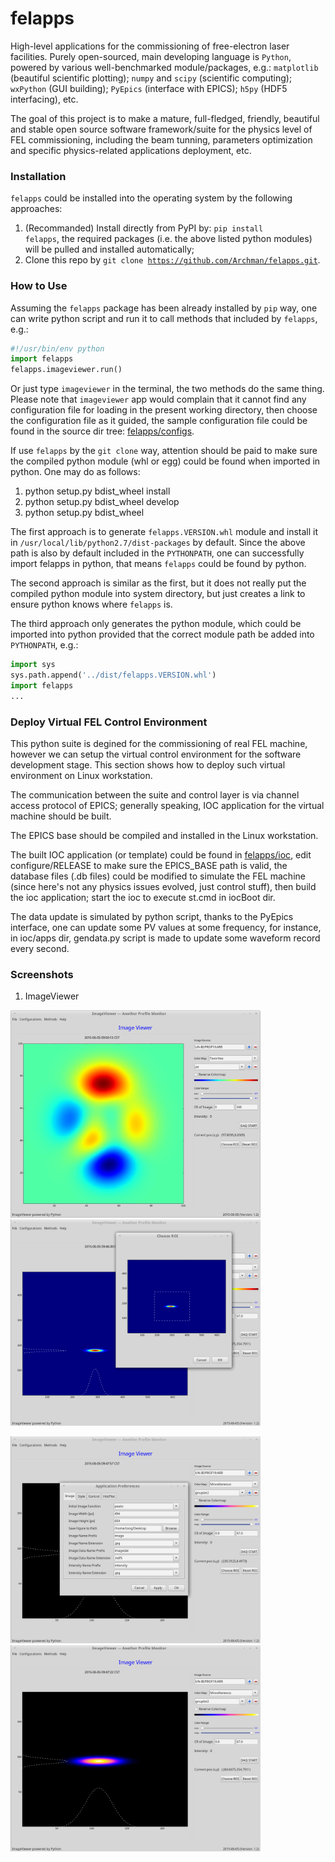 # felapps

High-level applications for the commissioning of free-electron laser 
facilities. Purely open-sourced, main developing language is 
`Python`, powered by various well-benchmarked module/packages,
e.g.: `matplotlib` (beautiful scientific plotting);
`numpy` and `scipy` (scientific computing);
`wxPython` (GUI building); `PyEpics` (interface with EPICS);
`h5py` (HDF5 interfacing), etc.

The goal of this project is to make a mature, full-fledged, friendly,
beautiful and stable open source software framework/suite for the 
physics level of FEL commissioning, including the beam tunning, 
parameters optimization and specific physics-related applications 
deployment, etc.

### Installation
<code>felapps</code> could be installed into the operating system by the 
following approaches:

1. (Recommanded) Install directly from PyPI by: 
<code>pip install felapps</code>, the required packages (i.e. the above listed python modules) will be pulled and installed automatically;
2. Clone this repo by <code>git clone https://github.com/Archman/felapps.git</code>.

### How to Use
Assuming the <code>felapps</code> package has been already installed by 
<code>pip</code> way, one can write python script and run it to call 
methods that included by <code>felapps</code>, e.g.:
```python
#!/usr/bin/env python
import felapps
felapps.imageviewer.run()
```
Or just type <code>imageviewer</code> in the terminal, the two methods do
the same thing. Please note that <code>imageviewer</code> app would 
complain that it cannot find any configuration file for loading in the
present working directory, then choose the configuration file as it guided,
the sample configuration file could be found in the source dir tree: 
[felapps/configs](https://github.com/Archman/felapps/tree/master/felapps/configs).

If use <code>felapps</code> by the <code>git clone</code> way, attention
should be paid to make sure the compiled python module (whl or egg) could
be found when imported in python. One may do as follows:

1. python setup.py bdist_wheel install
2. python setup.py bdist_wheel develop
3. python setup.py bdist_wheel

The first approach is to generate <code>felapps.VERSION.whl</code> module 
and install it in <code>/usr/local/lib/python2.7/dist-packages</code> by
default. Since the above path is also by default included in the 
<code>PYTHONPATH</code>, one can successfully import felapps in python,
that means <code>felapps</code> could be found by python.

The second approach is similar as the first, but it does not really put the
compiled python module into system directory, but just creates a link to
ensure python knows where <code>felapps</code> is.

The third approach only generates the python module, which could be imported
into python provided that the correct module path be added into 
<code>PYTHONPATH</code>, e.g.:
```python
import sys
sys.path.append('../dist/felapps.VERSION.whl')
import felapps
...
```
### Deploy Virtual FEL Control Environment
This python suite is degined for the commissioning of real FEL machine, however
we can setup the virtual control environment for the software development stage.
This section shows how to deploy such virtual environment on Linux workstation.

The communication between the suite and control layer is via channel access protocol
of EPICS; generally speaking, IOC application for the virtual machine should be built.

The EPICS base should be compiled and installed in the Linux workstation.

The built IOC application (or template) could be found in 
[felapps/ioc](https://github.com/Archman/felapps/tree/master/felapps/ioc), 
edit configure/RELEASE to make sure the EPICS_BASE path is valid, the database files 
(.db files) could be modified to simulate the FEL machine 
(since here's not any physics issues evolved, just control stuff), 
then build the ioc application; start the ioc to execute st.cmd in iocBoot dir.

The data update is simulated by python script, thanks to the PyEpics interface, 
one can update some PV values at some frequency, for instance, in ioc/apps dir, 
gendata.py script is made to update some waveform record every second.

### Screenshots

1. ImageViewer

<p>
  <img src=/screenshots/imageviewer/startup.png?raw=true alt="ImageViewer Startup" width="400"></img> <img src=/screenshots/imageviewer/roi.png?raw=true alt="imageviewer ROI" width="400"></img>
</p>
<p>
  <img src=/screenshots/imageviewer/configuration.png?raw=true alt="imageviewer Configurations" width="400"></img> <img src=/screenshots/imageviewer/colormap.png?raw=true alt="imageviewer Colormap" width="400"></img>
</p>
